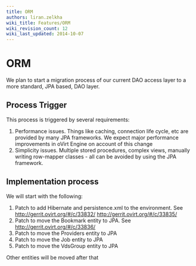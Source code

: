 ```yaml
---
title: ORM
authors: liran.zelkha
wiki_title: Features/ORM
wiki_revision_count: 12
wiki_last_updated: 2014-10-07
---
```


# ORM

We plan to start a migration process of our current DAO access layer to a more standard, JPA based, DAO layer.

## Process Trigger

This process is triggered by several requirements:

1.  Performance issues. Things like caching, connection life cycle, etc are provided by many JPA frameworks. We expect major performance improvements in oVirt Engine on account of this change
2.  Simplicity issues. Multiple stored procedures, complex views, manually writing row-mapper classes - all can be avoided by using the JPA framework.

## Implementation process

We will start with the following:

1.  Patch to add Hibernate and persistence.xml to the environment. See <http://gerrit.ovirt.org/#/c/33832/> <http://gerrit.ovirt.org/#/c/33835/>
2.  Patch to move the Bookmark entity to JPA. See <http://gerrit.ovirt.org/#/c/33836/>
3.  Patch to move the Providers entity to JPA
4.  Patch to move the Job entity to JPA
5.  Patch to move the VdsGroup entity to JPA

Other entities will be moved after that
